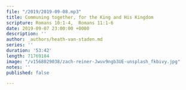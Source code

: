```yaml
---
file: "/2019/2019-09-08.mp3"
title: Communing together, for the King and His Kingdom
scripture: Romans 10:1-4,  Romans 11:1-6
date: 2019-09-07 23:00:00 +0000
description: ''
author: _authors/heath-van-staden.md
series: ''
duration: '53:42'
length: 71769184
image: "/v1568029038/zach-reiner-Jwuv9ngb3UE-unsplash_fkbivy.jpg"
notes: ''
published: false

---
```

